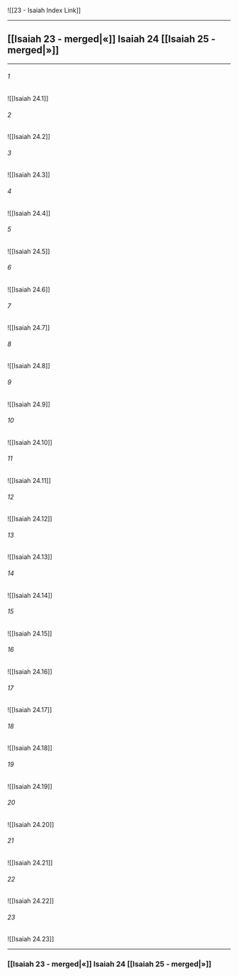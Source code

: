 ![[23 - Isaiah Index Link]]

---
##  [[Isaiah 23 - merged|«]] Isaiah 24 [[Isaiah 25 - merged|»]]

---

###### 1
![[Isaiah 24.1]] 

###### 2
![[Isaiah 24.2]] 

###### 3
![[Isaiah 24.3]] 

###### 4
![[Isaiah 24.4]]

###### 5 
![[Isaiah 24.5]] 

###### 6
![[Isaiah 24.6]] 

###### 7
![[Isaiah 24.7]] 

###### 8
![[Isaiah 24.8]] 

###### 9
![[Isaiah 24.9]] 

###### 10
![[Isaiah 24.10]] 

###### 11
![[Isaiah 24.11]] 

###### 12
![[Isaiah 24.12]]

###### 13
![[Isaiah 24.13]] 

###### 14
![[Isaiah 24.14]] 

###### 15
![[Isaiah 24.15]]

###### 16
![[Isaiah 24.16]] 

###### 17
![[Isaiah 24.17]]

###### 18
![[Isaiah 24.18]] 

###### 19
![[Isaiah 24.19]] 

###### 20
![[Isaiah 24.20]]

###### 21
![[Isaiah 24.21]] 

###### 22
![[Isaiah 24.22]] 

###### 23
![[Isaiah 24.23]]


---
###  [[Isaiah 23 - merged|«]] Isaiah 24 [[Isaiah 25 - merged|»]]